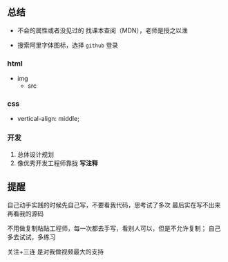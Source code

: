 ## 总结
- 不会的属性或者没见过的 找课本查阅（MDN），老师是授之以渔

- 搜索阿里字体图标，选择 `github` 登录
### html
- img
    - src
### css
- vertical-align: middle;
### 开发
1. 总体设计规划
2. 像优秀开发工程师靠拢 **写注释**

## 提醒
自己动手实践的时候先自己写，不要看我代码，思考试了多次
最后实在写不出来再看我的源码

不用做复制粘贴工程师，每一次都去手写，看别人可以，但是不允许复制；
自己多去试试，多练习

关注+三连 是对我做视频最大的支持
